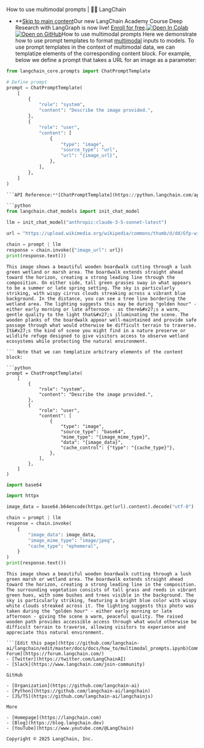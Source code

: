How to use multimodal prompts | 🦜️🔗 LangChain
- **[Skip to main content](#__docusaurus_skipToContent_fallback)Our new LangChain Academy Course Deep Research with LangGraph is now live! [Enroll for free](https://academy.langchain.com/courses/deep-research-with-langgraph/?utm_medium=internal&utm_source=docs&utm_campaign=q3-2025_deep-research-course_co).[![Open In Colab ](https://colab.research.google.com/assets/colab-badge.svg)](https://colab.research.google.com/github/langchain-ai/langchain/blob/master/docs/docs/how_to/multimodal_prompts.ipynb)[![Open on GitHub ](https://img.shields.io/badge/Open%20on%20GitHub-grey?logo=github&logoColor=white)](https://github.com/langchain-ai/langchain/blob/master/docs/docs/how_to/multimodal_prompts.ipynb)How to use multimodal prompts Here we demonstrate how to use prompt templates to format [multimodal](/docs/concepts/multimodality/) inputs to models. To use prompt templates in the context of multimodal data, we can templatize elements of the corresponding content block. For example, below we define a prompt that takes a URL for an image as a parameter:

```python
from langchain_core.prompts import ChatPromptTemplate

# Define prompt
prompt = ChatPromptTemplate(
    [
        {
            "role": "system",
            "content": "Describe the image provided.",
        },
        {
            "role": "user",
            "content": [
                {
                    "type": "image",
                    "source_type": "url",
                    "url": "{image_url}",
                },
            ],
        },
    ]
)

```API Reference:**[ChatPromptTemplate](https://python.langchain.com/api_reference/core/prompts/langchain_core.prompts.chat.ChatPromptTemplate.html) Let&#x27;s use this prompt to pass an image to a [chat model](/docs/concepts/chat_models/#multimodality):

```python
from langchain.chat_models import init_chat_model

llm = init_chat_model("anthropic:claude-3-5-sonnet-latest")

url = "https://upload.wikimedia.org/wikipedia/commons/thumb/d/dd/Gfp-wisconsin-madison-the-nature-boardwalk.jpg/2560px-Gfp-wisconsin-madison-the-nature-boardwalk.jpg"

chain = prompt | llm
response = chain.invoke({"image_url": url})
print(response.text())

```

```output
This image shows a beautiful wooden boardwalk cutting through a lush green wetland or marsh area. The boardwalk extends straight ahead toward the horizon, creating a strong leading line through the composition. On either side, tall green grasses sway in what appears to be a summer or late spring setting. The sky is particularly striking, with wispy cirrus clouds streaking across a vibrant blue background. In the distance, you can see a tree line bordering the wetland area. The lighting suggests this may be during "golden hour" - either early morning or late afternoon - as there&#x27;s a warm, gentle quality to the light that&#x27;s illuminating the scene. The wooden planks of the boardwalk appear well-maintained and provide safe passage through what would otherwise be difficult terrain to traverse. It&#x27;s the kind of scene you might find in a nature preserve or wildlife refuge designed to give visitors access to observe wetland ecosystems while protecting the natural environment.

``` Note that we can templatize arbitrary elements of the content block:

```python
prompt = ChatPromptTemplate(
    [
        {
            "role": "system",
            "content": "Describe the image provided.",
        },
        {
            "role": "user",
            "content": [
                {
                    "type": "image",
                    "source_type": "base64",
                    "mime_type": "{image_mime_type}",
                    "data": "{image_data}",
                    "cache_control": {"type": "{cache_type}"},
                },
            ],
        },
    ]
)

```

```python
import base64

import httpx

image_data = base64.b64encode(httpx.get(url).content).decode("utf-8")

chain = prompt | llm
response = chain.invoke(
    {
        "image_data": image_data,
        "image_mime_type": "image/jpeg",
        "cache_type": "ephemeral",
    }
)
print(response.text())

```

```output
This image shows a beautiful wooden boardwalk cutting through a lush green marsh or wetland area. The boardwalk extends straight ahead toward the horizon, creating a strong leading line in the composition. The surrounding vegetation consists of tall grass and reeds in vibrant green hues, with some bushes and trees visible in the background. The sky is particularly striking, featuring a bright blue color with wispy white clouds streaked across it. The lighting suggests this photo was taken during the "golden hour" - either early morning or late afternoon - giving the scene a warm, peaceful quality. The raised wooden path provides accessible access through what would otherwise be difficult terrain to traverse, allowing visitors to experience and appreciate this natural environment.

```[Edit this page](https://github.com/langchain-ai/langchain/edit/master/docs/docs/how_to/multimodal_prompts.ipynb)Community[LangChain Forum](https://forum.langchain.com/)
- [Twitter](https://twitter.com/LangChainAI)
- [Slack](https://www.langchain.com/join-community)

GitHub

- [Organization](https://github.com/langchain-ai)
- [Python](https://github.com/langchain-ai/langchain)
- [JS/TS](https://github.com/langchain-ai/langchainjs)

More

- [Homepage](https://langchain.com)
- [Blog](https://blog.langchain.dev)
- [YouTube](https://www.youtube.com/@LangChain)

Copyright © 2025 LangChain, Inc.